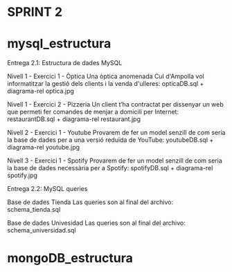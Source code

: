 # SPRINT 2
# mysql_estructura

Entrega 2.1: Estructura de dades MySQL

Nivell 1 - Exercici 1 - Òptica
Una òptica anomenada Cul d'Ampolla vol informatitzar la gestió dels clients i la venda d'ulleres:
opticaDB.sql + diagrama-rel optica.jpg

Nivell 1 - Exercici 2 - Pizzeria
Un client t’ha contractat per dissenyar un web que permeti fer comandes de menjar a domicili per Internet:
restaurantDB.sql + diagrama-rel restaurant.jpg

Nivell 2 - Exercici 1 - Youtube
Provarem de fer un model senzill de com seria la base de dades per a una versió reduïda de YouTube:
youtubeDB.sql + diagrama-rel youtube.jpg

Nivell 3 - Exercici 1 - Spotify
Provarem de fer un model senzill de com seria la base de dades necessària per a Spotify:
spotifyDB.sql + diagrama-rel spotify.jpg


Entrega 2.2: MySQL queries

Base de dades Tienda
Las queries son al final del archivo: schema_tienda.sql

Base de dades Univesidad
Las queries son al final del archivo: schema_universidad.sql

# mongoDB_estructura